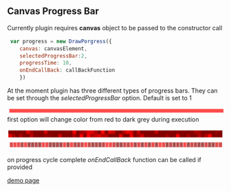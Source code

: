 ## Canvas Progress Bar

Currently plugin requires **canvas** object to be passed to the constructor call 
```javascript
 var progress = new DrawPorgress({
    canvas: canvasElement, 
    selectedProgressBar:2,
    progressTime: 10,
    onEndCallBack: callBackFunction
    })
```
At the moment plugin has three different types of progress bars. They can be set through the *selectedProgressBar* option. Default is set to 1     

![alt first option](img/progress1.png)
first option will change color from red to dark grey during execution

![alt first option](img/progress2.png)
![alt first option](img/progress3.png)

on progress cycle complete *onEndCallBack* function can be called if provided 

[demo page](http://alex-volkov.github.io/canvas-progress-bar/)